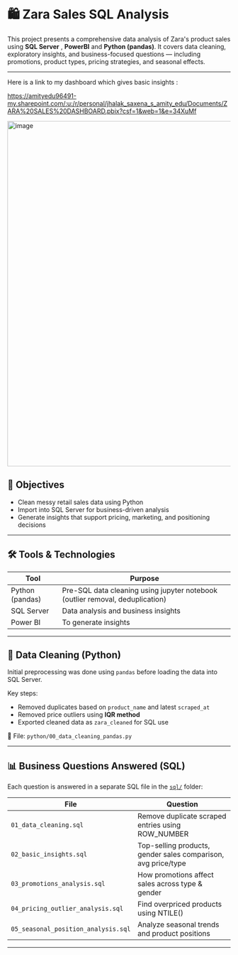 # 🛍️ Zara Sales SQL Analysis

This project presents a comprehensive data analysis of Zara's product sales using **SQL Server** , **PowerBI** and **Python (pandas)**. It covers data cleaning, exploratory insights, and business-focused questions — including promotions, product types, pricing strategies, and seasonal effects.

---
Here is a link to my dashboard which gives basic insights :

https://amityedu96491-my.sharepoint.com/:u:/r/personal/jhalak_saxena_s_amity_edu/Documents/ZARA%20SALES%20DASHBOARD.pbix?csf=1&web=1&e=34XuMf

<img width="1398" height="777" alt="image" src="https://github.com/user-attachments/assets/286244a0-553c-435e-ab96-24bc37f54fcb" />


## 📌 Objectives

- Clean messy retail sales data using Python
- Import into SQL Server for business-driven analysis
- Generate insights that support pricing, marketing, and positioning decisions

---

## 🛠️ Tools & Technologies

| Tool           | Purpose                              |
|----------------|--------------------------------------|
| Python (pandas)| Pre-SQL data cleaning using jupyter notebook (outlier removal, deduplication) |
| SQL Server     | Data analysis and business insights  |
|  Power BI      |To generate insights  |

---

## 🧼 Data Cleaning (Python)

Initial preprocessing was done using `pandas` before loading the data into SQL Server.

Key steps:
- Removed duplicates based on `product_name` and latest `scraped_at`
- Removed price outliers using **IQR method**
- Exported cleaned data as `zara_cleaned` for SQL use

📄 File: `python/00_data_cleaning_pandas.py`

---

## 📊 Business Questions Answered (SQL)

Each question is answered in a separate SQL file in the [`sql/`](sql/) folder:

| File | Question |
|------|----------|
| `01_data_cleaning.sql` | Remove duplicate scraped entries using ROW_NUMBER |
| `02_basic_insights.sql` | Top-selling products, gender sales comparison, avg price/type |
| `03_promotions_analysis.sql` | How promotions affect sales across type & gender |
| `04_pricing_outlier_analysis.sql` | Find overpriced products using NTILE() |
| `05_seasonal_position_analysis.sql` | Analyze seasonal trends and product positions |

---

